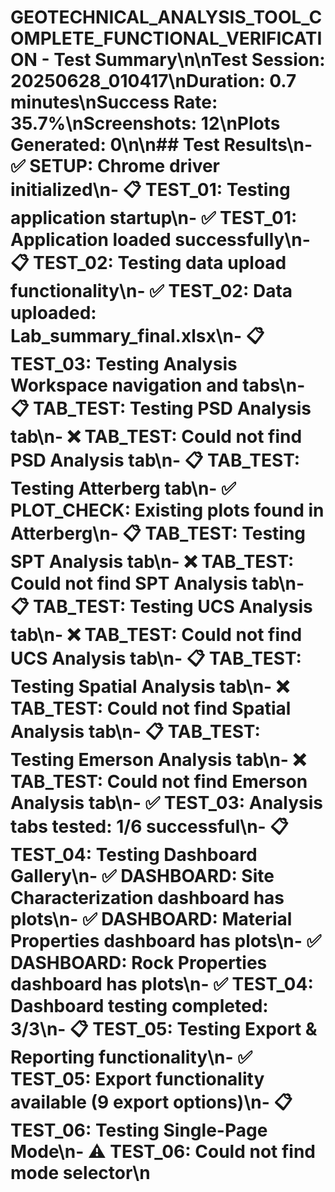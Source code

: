# GEOTECHNICAL_ANALYSIS_TOOL_COMPLETE_FUNCTIONAL_VERIFICATION - Test Summary\n\n**Test Session:** 20250628_010417\n**Duration:** 0.7 minutes\n**Success Rate:** 35.7%\n**Screenshots:** 12\n**Plots Generated:** 0\n\n## Test Results\n- ✅ **SETUP**: Chrome driver initialized\n- 📋 **TEST_01**: Testing application startup\n- ✅ **TEST_01**: Application loaded successfully\n- 📋 **TEST_02**: Testing data upload functionality\n- ✅ **TEST_02**: Data uploaded: Lab_summary_final.xlsx\n- 📋 **TEST_03**: Testing Analysis Workspace navigation and tabs\n- 📋 **TAB_TEST**: Testing PSD Analysis tab\n- ❌ **TAB_TEST**: Could not find PSD Analysis tab\n- 📋 **TAB_TEST**: Testing Atterberg tab\n- ✅ **PLOT_CHECK**: Existing plots found in Atterberg\n- 📋 **TAB_TEST**: Testing SPT Analysis tab\n- ❌ **TAB_TEST**: Could not find SPT Analysis tab\n- 📋 **TAB_TEST**: Testing UCS Analysis tab\n- ❌ **TAB_TEST**: Could not find UCS Analysis tab\n- 📋 **TAB_TEST**: Testing Spatial Analysis tab\n- ❌ **TAB_TEST**: Could not find Spatial Analysis tab\n- 📋 **TAB_TEST**: Testing Emerson Analysis tab\n- ❌ **TAB_TEST**: Could not find Emerson Analysis tab\n- ✅ **TEST_03**: Analysis tabs tested: 1/6 successful\n- 📋 **TEST_04**: Testing Dashboard Gallery\n- ✅ **DASHBOARD**: Site Characterization dashboard has plots\n- ✅ **DASHBOARD**: Material Properties dashboard has plots\n- ✅ **DASHBOARD**: Rock Properties dashboard has plots\n- ✅ **TEST_04**: Dashboard testing completed: 3/3\n- 📋 **TEST_05**: Testing Export & Reporting functionality\n- ✅ **TEST_05**: Export functionality available (9 export options)\n- 📋 **TEST_06**: Testing Single-Page Mode\n- ⚠️ **TEST_06**: Could not find mode selector\n